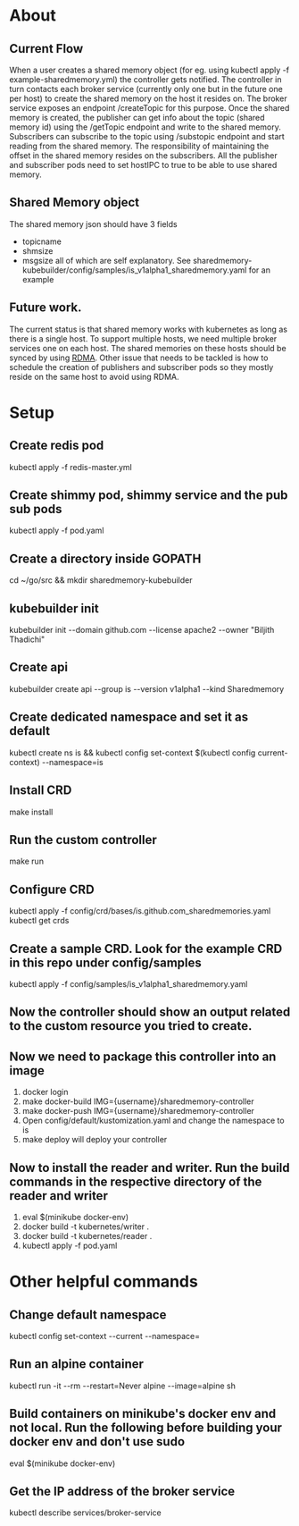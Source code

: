 # About
## Current Flow
When a user creates a shared memory object (for eg. using kubectl apply -f example-sharedmemory.yml) the controller gets notified. The controller in turn contacts each broker service (currently only one but in the future one per host) to create
the shared memory on the host it resides on. The broker service exposes an endpoint /createTopic for this purpose. Once the shared memory is created, the publisher can get info about the topic (shared memory id) using the /getTopic endpoint and write to the shared memory. Subscribers can subscribe to the topic using /substopic endpoint and start reading from the shared memory. The responsibility of maintaining the offset in the shared memory resides on the subscribers. All the publisher and subscriber pods need to set hostIPC to true to be able to use shared memory.

## Shared Memory object
The shared memory json should have 3 fields
- topicname
- shmsize 
- msgsize
all of which are self explanatory. See sharedmemory-kubebuilder/config/samples/is_v1alpha1_sharedmemory.yaml for an example

## Future work.
The current status is that shared memory works with kubernetes as long as there is a single host. To support multiple hosts, we need multiple broker services one on each host. The shared memories on these hosts should be synced by using [RDMA](https://github.com/goodarzysepideh/RDMA). Other issue that needs to be tackled is how to schedule the creation of publishers and subscriber pods so they mostly reside on the same host to avoid using RDMA.

# Setup
## Create redis pod
kubectl apply -f redis-master.yml

## Create shimmy pod, shimmy service and the pub sub pods
kubectl apply -f pod.yaml

## Create a directory inside GOPATH
cd ~/go/src && mkdir sharedmemory-kubebuilder

## kubebuilder init
kubebuilder init --domain github.com --license apache2 --owner "Biljith Thadichi"

## Create api
kubebuilder create api --group is --version v1alpha1 --kind Sharedmemory

## Create dedicated namespace and set it as default
kubectl create ns is && kubectl config set-context $(kubectl config current-context) --namespace=is

## Install CRD
make install

## Run the custom controller
make run

## Configure CRD
kubectl apply -f config/crd/bases/is.github.com_sharedmemories.yaml
kubectl get crds

## Create a sample CRD. Look for the example CRD in this repo under config/samples
kubectl apply -f config/samples/is_v1alpha1_sharedmemory.yaml

## Now the controller should show an output related to the custom resource you tried to create.
## Now we need to package this controller into an image
1. docker login
2. make docker-build IMG={username}/sharedmemory-controller
3. make docker-push IMG={username}/sharedmemory-controller
4. Open config/default/kustomization.yaml and change the namespace to is
5. make deploy will deploy your controller

## Now to install the reader and writer. Run the build commands in the respective directory of the reader and writer
1. eval $(minikube docker-env)
2. docker build -t kubernetes/writer .
3. docker build -t kubernetes/reader .
4. kubectl apply -f pod.yaml


# Other helpful commands
## Change default namespace
kubectl config set-context --current --namespace=<insert-namespace-name-here>

## Run an alpine container
kubectl run -it --rm --restart=Never alpine --image=alpine sh

## Build containers on minikube's docker env and not local. Run the following before building your docker env and don't use sudo
eval $(minikube docker-env)

## Get the IP address of the broker service
kubectl describe services/broker-service
